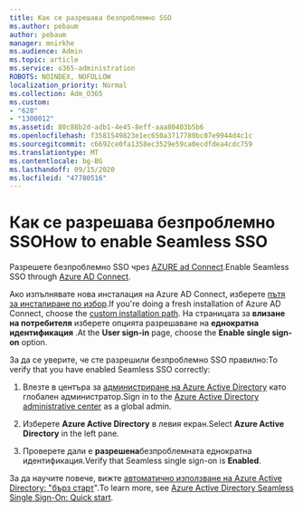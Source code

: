 ```yaml
---
title: Как се разрешава безпроблемно SSO
ms.author: pebaum
author: pebaum
manager: mnirkhe
ms.audience: Admin
ms.topic: article
ms.service: o365-administration
ROBOTS: NOINDEX, NOFOLLOW
localization_priority: Normal
ms.collection: Adm_O365
ms.custom:
- "628"
- "1300012"
ms.assetid: 80c88b2d-adb1-4e45-8eff-aaa80403b5b6
ms.openlocfilehash: f3581549823e1ec650a3717780bc07e9944d4c1c
ms.sourcegitcommit: c6692ce0fa1358ec3529e59ca0ecdfdea4cdc759
ms.translationtype: MT
ms.contentlocale: bg-BG
ms.lasthandoff: 09/15/2020
ms.locfileid: "47780516"
---
```

# <a name="how-to-enable-seamless-sso"></a><span data-ttu-id="5d721-102">Как се разрешава безпроблемно SSO</span><span class="sxs-lookup"><span data-stu-id="5d721-102">How to enable Seamless SSO</span></span>

<span data-ttu-id="5d721-103">Разрешете безпроблемно SSO чрез [AZURE ad Connect](https://docs.microsoft.com/azure/active-directory/connect/active-directory-aadconnect).</span><span class="sxs-lookup"><span data-stu-id="5d721-103">Enable Seamless SSO through [Azure AD Connect](https://docs.microsoft.com/azure/active-directory/connect/active-directory-aadconnect).</span></span>
  
<span data-ttu-id="5d721-104">Ако изпълнявате нова инсталация на Azure AD Connect, изберете [пътя за инсталиране по избор](https://docs.microsoft.com/azure/active-directory/connect/active-directory-aadconnect-get-started-custom).</span><span class="sxs-lookup"><span data-stu-id="5d721-104">If you're doing a fresh installation of Azure AD Connect, choose the [custom installation path](https://docs.microsoft.com/azure/active-directory/connect/active-directory-aadconnect-get-started-custom).</span></span> <span data-ttu-id="5d721-105">На страницата за **влизане на потребителя** изберете опцията разрешаване на **еднократна идентификация** .</span><span class="sxs-lookup"><span data-stu-id="5d721-105">At the **User sign-in** page, choose the **Enable single sign-on** option.</span></span>
  
<span data-ttu-id="5d721-106">За да се уверите, че сте разрешили безпроблемно SSO правилно:</span><span class="sxs-lookup"><span data-stu-id="5d721-106">To verify that you have enabled Seamless SSO correctly:</span></span>
  
1. <span data-ttu-id="5d721-107">Влезте в центъра за [администриране на Azure Active Directory](https://aad.portal.azure.com) като глобален администратор.</span><span class="sxs-lookup"><span data-stu-id="5d721-107">Sign in to the [Azure Active Directory administrative center](https://aad.portal.azure.com) as a global admin.</span></span>

2. <span data-ttu-id="5d721-108">Изберете **Azure Active Directory** в левия екран.</span><span class="sxs-lookup"><span data-stu-id="5d721-108">Select **Azure Active Directory** in the left pane.</span></span>

3. <span data-ttu-id="5d721-109">Проверете дали е **разрешена**безпроблемната еднократна идентификация.</span><span class="sxs-lookup"><span data-stu-id="5d721-109">Verify that Seamless single sign-on is **Enabled**.</span></span>

<span data-ttu-id="5d721-110">За да научите повече, вижте [автоматично използване на Azure Active Directory: "бърз старт](https://docs.microsoft.com/azure/active-directory/connect/active-directory-aadconnect-sso-quick-start)".</span><span class="sxs-lookup"><span data-stu-id="5d721-110">To learn more, see [Azure Active Directory Seamless Single Sign-On: Quick start](https://docs.microsoft.com/azure/active-directory/connect/active-directory-aadconnect-sso-quick-start).</span></span>
  